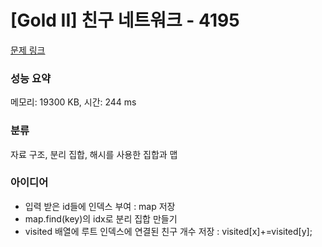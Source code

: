 # [Gold II] 친구 네트워크 - 4195 

[문제 링크](https://www.acmicpc.net/problem/4195) 

### 성능 요약

메모리: 19300 KB, 시간: 244 ms

### 분류

자료 구조, 분리 집합, 해시를 사용한 집합과 맵

### 아이디어

- 입력 받은 id들에 인덱스 부여 : map 저장
- map.find(key)의 idx로 분리 집합 만들기
- visited 배열에 루트 인덱스에 연결된 친구 개수 저장 : visited[x]+=visited[y];
